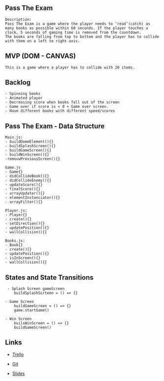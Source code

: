 ## Pass The Exam

```
Description:
Pass The Exam is a game where the player needs to ‘read’(catch) as many books as possible within 60 seconds. If the player touches a clock, 5 seconds of gaming time is removed from the countdown.
The books are falling from top to bottom and the player has to collide with them on a left to right axis. 
```

## MVP (DOM - CANVAS) 

```
This is a game where a player has to collide with 20 items.
```

## Backlog
```
- Spinning books 
- Animated player
- Decreasing score when books fall out of the screen
- Game over if score is < 0 + Game over screen.
- Have different books with different speed/scores
```

## Pass The Exam - Data Structure

```
Main.js:  
- buildDomeElement(){}
- buildSplashScreen(){} 
- buildGameScreen(){}
- buildWinScreen(){}
-removwPreviousScreen(){}

Game.js
- Game{}
- didCollideBook(){}
- didCollideEnemy(){} 
- updateScore(){}
- finalScore(){}
- arrayUpdater(){}
- elementInstanciator(){}
- arrayFilter(){}

Player.js: 
- Player{}
- create(){}
- setDirection(){}
- updatePosition(){}
- wallCollision(){}
	
Books.js:  
- Book{}
- create(){}
- updatePosition(){}
- isInScreen(){}
- wallCollision(){}
```

## States and State Transitions
```
 - Splash Screen gameScreen
    buildSplashScrteen = () => {}

- Game Screen
    buildGameScreen = () => {}
    game.startGame()

- Win Screen
    builsWinScreen = () => {}
    buildGameScreen()
```
 
## Links

- [Trello](https://trello.com/b/KO8v69hS/pass-the-exam)

- [Git](https://github.com/jphrubant/Pass-The-Exam)

- [Slides](https://docs.google.com/presentation/d/1AKM3zbthBogAFCACLj8Hs0m68whEW3fjn9G5P19sw5A/edit?usp=drive_web&ouid=105431715516864946013)

